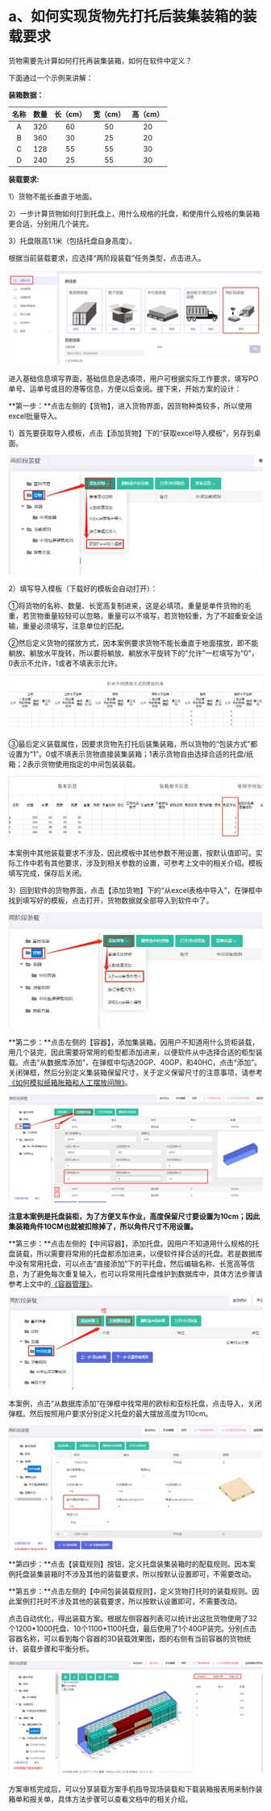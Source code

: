 # a、如何实现货物先打托后装集装箱的装载要求

货物需要先计算如何打托再装集装箱，如何在软件中定义？

下面通过一个示例来讲解：

**装箱数据：**

| **名称** | **数量** | **长（cm）** | **宽（cm）** | **高（cm）** |
| :---: | :---: | :---: | :---: | :---: |
| A | 320 | 60 | 50 | 20 |
| B | 360 | 30 | 25 | 20 |
| C | 128 | 55 | 55 | 30 |
| D | 240 | 25 | 55 | 30 |

**装载要求:**

1）货物不能长垂直于地面。

2）一步计算货物如何打到托盘上，用什么规格的托盘，和使用什么规格的集装箱更合适，分别用几个装完。

3）托盘限高1.1米（包括托盘自身高度）。

根据当前装载要求，应选择“两阶段装载”任务类型，点击进入。

![](../../.gitbook/assets/wei-xin-jie-tu-20200729095558.png)

进入基础信息填写界面，基础信息是选填项，用户可根据实际工作要求，填写PO单号、运单号或目的港等信息，方便以后查阅。接下来，开始方案的设计：

**第一步：**点击左侧的【货物】，进入货物界面，因货物种类较多，所以使用excel批量导入。

1）首先要获取导入模板，点击【添加货物】下的“获取excel导入模板”，另存到桌面。

![](../../.gitbook/assets/1%20%2827%29.png)

2）填写导入模板（下载好的模板会自动打开）：

①将货物的名称、数量、长宽高复制进来，这是必填项。重量是单件货物的毛重，若货物重量较轻可以忽略，重量可以不填写，若货物较重，为了不超重安全运输，重量必须填写，注意单位的匹配。

②然后定义货物的摆放方式，因本案例要求货物不能长垂直于地面摆放，即不能躺放、躺放水平旋转，所以要将躺放、躺放水平旋转下的“允许”一栏填写为“0”，0表示不允许，1或者不填表示允许。

![](../../.gitbook/assets/2%20%2829%29.png)

③最后定义装载属性，因要求货物先打托后装集装箱，所以货物的“包装方式”都设置为“1”。0或不填表示货物直接装集装箱；1表示货物自由选择合适的托盘/纸箱；2表示货物使用指定的中间包装装载。

![](../../.gitbook/assets/3%20%2825%29.png)

本案例中其他装载要求不涉及，因此模板中其他参数不用设置，按默认值即可。实际工作中若有其他要求，涉及到相关参数的设置，可参考上文中的相关介绍。模板填写完成，保存后关闭。

3）回到软件的货物界面，点击【添加货物】下的“从excel表格中导入”，在弹框中找到填写好的模板，点击打开，货物数据就全部导入到软件中了。

![](../../.gitbook/assets/4%20%2824%29.png)

**第二步：**点击左侧的【容器】，添加集装箱。因用户不知道用什么货柜装载，用几个装完，因此需要将常用的柜型都添加进来，以便软件从中选择合适的柜型装载。点击“从数据库添加”，在弹框中勾选20GP、40GP，和40HC，点击“添加”。关闭弹框，然后分别定义集装箱保留尺寸，关于定义保留尺寸的注意事项，请参考[《如何模拟纸箱胀箱和人工摆放间隙》]()。

![](../../.gitbook/assets/5%20%2825%29.png)

**注意本案例是托盘装柜，为了方便叉车作业，高度保留尺寸要设置为10cm；因此集装箱角件10CM也就被扣除掉了，所以角件尺寸不用设置。**

**第三步：**点击左侧的【中间容器】，添加托盘。因用户不知道用什么规格的托盘装载，所以需要将常用的托盘都添加进来，以便软件择合适的托盘。若是数据库中没有常用托盘，可以点击“直接添加”下的平托盘，然后编辑名称、长宽高等信息，为了避免每次重复输入，也可以将常用托盘维护到数据库中，具体方法步骤请参考上文中的[《容器管理》]()。

![](../../.gitbook/assets/6%20%2822%29.png)

本案例，点击“从数据库添加”在弹框中找常用的欧标和亚标托盘，点击导入，关闭弹框。然后按照用户要求分别定义托盘的最大摆放高度为110cm。

![](../../.gitbook/assets/7%20%2815%29.png)

**第四步：**点击【装载规则】按钮，定义托盘装集装箱时的配载规则。因本案例托盘装集装箱时不涉及其他的装载要求，所以按默认设置即可，不需要改动。

**第五步：**点击左侧的【中间包装装载规则】，定义货物打托时的装载规则。因此案例打托时不涉及其他的装载要求，所以按默认设置即可，不需要改动。

点击自动优化，得出装载方案。根据左侧容器列表可以统计出这批货物使用了32个1200\*1000托盘、10个1100\*1100托盘，最后使用了1个40GP装完。分别点击容器名称，可以看到每个容器的3D装载效果图，图的右侧有当前容器的货物统计、装载步骤和平衡分析。

![](../../.gitbook/assets/8%20%2816%29.png)

方案审核完成后，可以分享装载方案手机指导现场装载和下载装箱报表用来制作装箱单和报关单，具体方法步骤可以查看文档中的相关介绍。

